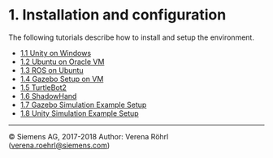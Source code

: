 # 1. Installation and configuration

The following tutorials describe how to install and setup the environment.

* [1.1 Unity on Windows](User_Inst_Unity3DOnWindows)
* [1.2 Ubuntu on Oracle VM](User_Inst_UbuntuOnOracleVM)
* [1.3 ROS on Ubuntu](User_Inst_ROSOnUbuntu)
* [1.4 Gazebo Setup on VM](User_Inst_Gazebo)
* [1.5 TurtleBot2](User_Inst_TurtleBot2)
* [1.6 ShadowHand](User_Inst_ShadowHand)
* [1.7 Gazebo Simulation Example Setup](User_Inst_GazeboSimulationExample)
* [1.8 Unity Simulation Example Setup](User_Inst_UnitySimulationExample)

----
© Siemens AG, 2017-2018
Author: Verena Röhrl
(verena.roehrl@siemens.com)

